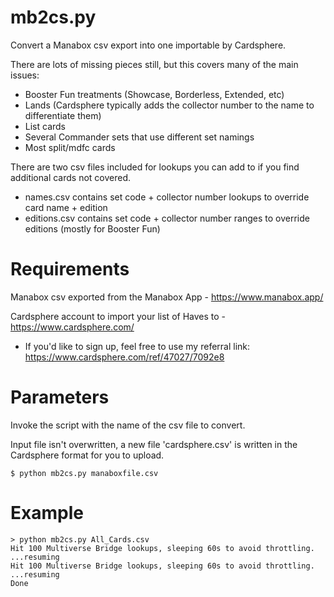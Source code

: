 # mb2cs.py
Convert a Manabox csv export into one importable by Cardsphere.

There are lots of missing pieces still, but this covers many of the main issues:
- Booster Fun treatments (Showcase, Borderless, Extended, etc)
- Lands (Cardsphere typically adds the collector number to the name to differentiate them)
- List cards
- Several Commander sets that use different set namings
- Most split/mdfc cards

There are two csv files included for lookups you can add to if you find additional cards not covered.
- names.csv contains set code + collector number lookups to override card name + edition
- editions.csv contains set code + collector number ranges to override editions (mostly for Booster Fun)

# Requirements

Manabox csv exported from the Manabox App - https://www.manabox.app/

Cardsphere account to import your list of Haves to - https://www.cardsphere.com/
- If you'd like to sign up, feel free to use my referral link: https://www.cardsphere.com/ref/47027/7092e8

# Parameters

Invoke the script with the name of the csv file to convert.

Input file isn't overwritten, a new file 'cardsphere.csv' is written in the Cardsphere format for you to upload.

```
$ python mb2cs.py manaboxfile.csv
```

# Example
```
> python mb2cs.py All_Cards.csv
Hit 100 Multiverse Bridge lookups, sleeping 60s to avoid throttling.
...resuming
Hit 100 Multiverse Bridge lookups, sleeping 60s to avoid throttling.
...resuming
Done
```

